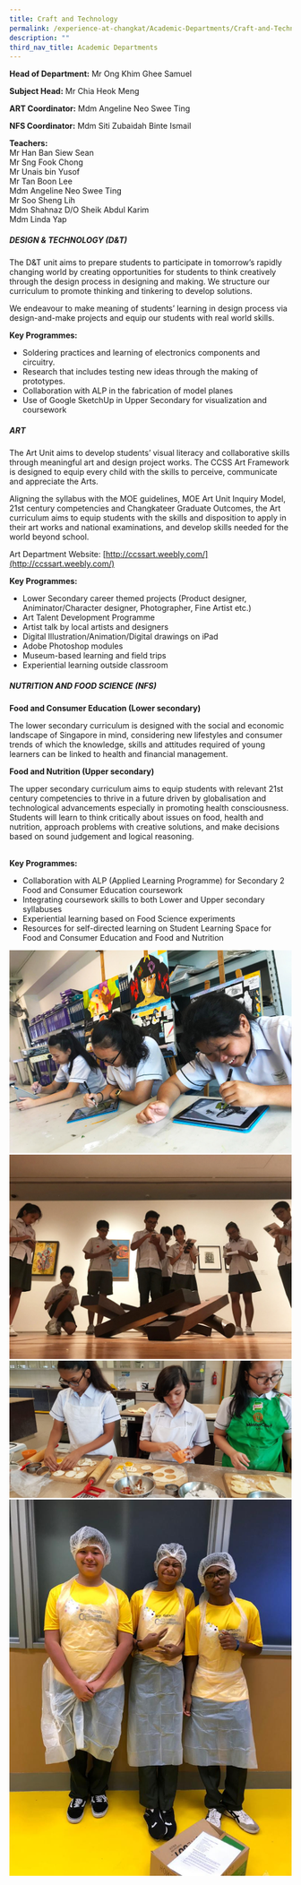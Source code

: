 ```yaml
---
title: Craft and Technology
permalink: /experience-at-changkat/Academic-Departments/Craft-and-Technology/
description: ""
third_nav_title: Academic Departments
---
```

**Head of Department:** Mr Ong Khim Ghee Samuel  
  
**Subject Head:** Mr Chia Heok Meng  
  
**ART Coordinator:** Mdm Angeline Neo Swee Ting  
  
**NFS Coordinator:** Mdm Siti Zubaidah Binte Ismail  
  
**Teachers:**  
Mr Han Ban Siew Sean  
Mr Sng Fook Chong  
Mr Unais bin Yusof  
Mr Tan Boon Lee  
Mdm Angeline Neo Swee Ting  
Mr Soo Sheng Lih  
Mdm Shahnaz D/O Sheik Abdul Karim  
Mdm Linda Yap  

##### DESIGN & TECHNOLOGY (D&T) 

The D&T unit aims to prepare students to participate in tomorrow’s rapidly changing world by creating opportunities for students to think creatively through the design process in designing and making. We structure our curriculum to promote thinking and tinkering to develop solutions.

We endeavour to make meaning of students’ learning in design process via design-and-make projects and equip our students with real world skills.

  

**Key Programmes:**  

*   Soldering practices and learning of electronics components and circuitry.
*   Research that includes testing new ideas through the making of prototypes.
*   Collaboration with ALP in the fabrication of model planes
*   Use of Google SketchUp in Upper Secondary for visualization and coursework

  

##### ART

The Art Unit aims to develop students’ visual literacy and collaborative skills through meaningful art and design project works. The CCSS Art Framework is designed to equip every child with the skills to perceive, communicate and appreciate the Arts.   
  
Aligning the syllabus with the MOE guidelines, MOE Art Unit Inquiry Model, 21st century competencies and Changkateer Graduate Outcomes, the Art curriculum aims to equip students with the skills and disposition to apply in their art works and national examinations, and develop skills needed for the world beyond school.   
  
Art Department Website: [http://ccssart.weebly.com/](http://ccssart.weebly.com/)  
  
**Key Programmes:**  
  

*   Lower Secondary career themed projects (Product designer, Animinator/Character designer, Photographer, Fine Artist etc.) 
*   Art Talent Development Programme 
*   Artist talk by local artists and designers 
*   Digital Illustration/Animation/Digital drawings on iPad 
*   Adobe Photoshop modules 
*   Museum-based learning and field trips 
*   Experiential learning outside classroom

  

##### NUTRITION AND FOOD SCIENCE (NFS)

**Food and Consumer Education (Lower secondary)**  
  
The lower secondary curriculum is designed with the social and economic landscape of Singapore in mind, considering new lifestyles and consumer trends of which the knowledge, skills and attitudes required of young learners can be linked to health and financial management.  

**Food and Nutrition (Upper secondary)**  
  
The upper secondary curriculum aims to equip students with relevant 21st century competencies to thrive in a future driven by globalisation and technological advancements especially in promoting health consciousness. Students will learn to think critically about issues on food, health and nutrition, approach problems with creative solutions, and make decisions based on sound judgement and logical reasoning.  
 
 
**Key Programmes:**  

  

*   Collaboration with ALP (Applied Learning Programme) for Secondary 2 Food and Consumer Education coursework 
*   Integrating coursework skills to both Lower and Upper secondary syllabuses 
*   Experiential learning based on Food Science experiments 
*   Resources for self-directed learning on Student Learning Space for Food and Consumer Education and Food and Nutrition

![](/images/Art_Pic_8%20(1).jpeg)
![](/images/Art_Pic_8.jpeg)
![](/images/cnt7.jpeg)
![](/images/cnt8.jpeg)